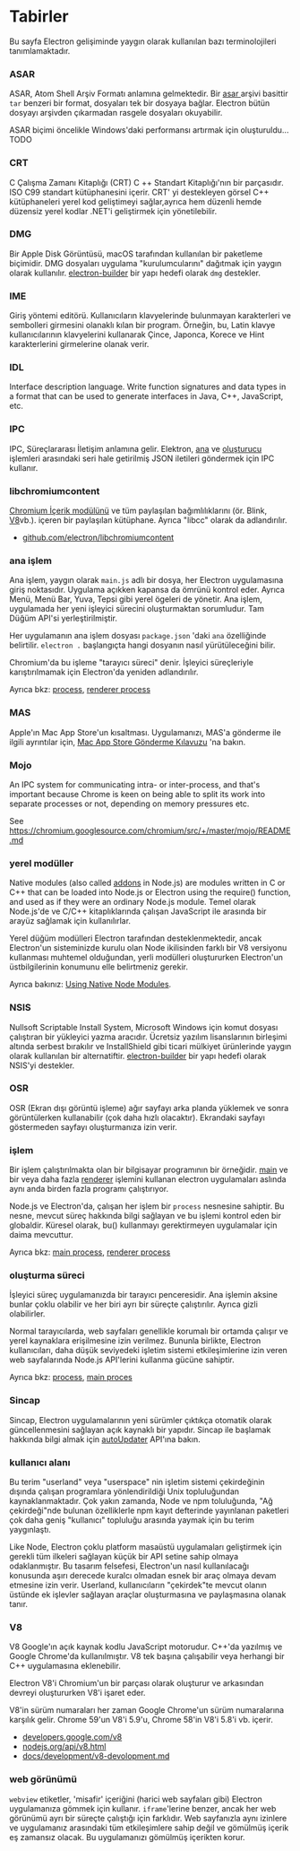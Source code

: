 # Tabirler

Bu sayfa Electron gelişiminde yaygın olarak kullanılan bazı terminolojileri tanımlamaktadır.

### ASAR

ASAR, Atom Shell Arşiv Formatı anlamına gelmektedir. Bir [ asar ](https://github.com/electron/asar) arşivi basittir ` tar ` benzeri bir format, dosyaları tek bir dosyaya bağlar. Electron bütün dosyayı arşivden çıkarmadan rasgele dosyaları okuyabilir.

ASAR biçimi öncelikle Windows'daki performansı artırmak için oluşturuldu... TODO

### CRT

C Çalışma Zamanı Kitaplığı (CRT) C ++ Standart Kitaplığı'nın bir parçasıdır. ISO C99 standart kütüphanesini içerir. CRT' yi destekleyen görsel C++ kütüphaneleri yerel kod geliştimeyi sağlar,ayrıca hem düzenli hemde düzensiz yerel kodlar .NET'i geliştirmek için yönetilebilir.

### DMG

Bir Apple Disk Görüntüsü, macOS tarafından kullanılan bir paketleme biçimidir. DMG dosyaları uygulama "kurulumcularını" dağıtmak için yaygın olarak kullanılır. [electron-builder](https://github.com/electron-userland/electron-builder) bir yapı hedefi olarak `dmg` destekler.

### IME

Giriş yöntemi editörü. Kullanıcıların klavyelerinde bulunmayan karakterleri ve sembolleri girmesini olanaklı kılan bir program. Örneğin, bu, Latin klavye kullanıcılarının klavyelerini kullanarak Çince, Japonca, Korece ve Hint karakterlerini girmelerine olanak verir.

### IDL

Interface description language. Write function signatures and data types in a format that can be used to generate interfaces in Java, C++, JavaScript, etc.

### IPC

IPC, Süreçlararası İletişim anlamına gelir. Elektron, [ana](#main-process) ve [oluşturucu](#renderer-process) işlemleri arasındaki seri hale getirilmiş JSON iletileri göndermek için IPC kullanır.

### libchromiumcontent

[ Chromium İçerik modülünü](https://www.chromium.org/developers/content-module) ve tüm paylaşılan bağımlılıklarını (ör. Blink, [V8](#v8)vb.). içeren bir paylaşılan kütüphane. Ayrıca "libcc" olarak da adlandırılır.

- [github.com/electron/libchromiumcontent](https://github.com/electron/libchromiumcontent)

### ana işlem

Ana işlem, yaygın olarak `main.js` adlı bir dosya, her Electron uygulamasına giriş noktasıdır. Uygulama açıkken kapansa da ömrünü kontrol eder. Ayrıca Menü, Menü Bar, Yuva, Tepsi gibi yerel ögeleri de yönetir. Ana işlem, uygulamada her yeni işleyici sürecini oluşturmaktan sorumludur. Tam Düğüm API'si yerleştirilmiştir.

Her uygulamanın ana işlem dosyası `package.json` 'daki `ana` özelliğinde belirtilir. `electron .` başlangıçta hangi dosyanın nasıl yürütüleceğini bilir.

Chromium'da bu işleme "tarayıcı süreci" denir. İşleyici süreçleriyle karıştırılmamak için Electron'da yeniden adlandırılır.

Ayrıca bkz: [process](#process), [renderer process](#renderer-process)

### MAS

Apple'ın Mac App Store'un kısaltması. Uygulamanızı, MAS'a gönderme ile ilgili ayrıntılar için, [ Mac App Store Gönderme Kılavuzu](tutorial/mac-app-store-submission-guide.md) 'na bakın.

### Mojo

An IPC system for communicating intra- or inter-process, and that's important because Chrome is keen on being able to split its work into separate processes or not, depending on memory pressures etc.

See https://chromium.googlesource.com/chromium/src/+/master/mojo/README.md

### yerel modüller

Native modules (also called [addons](https://nodejs.org/api/addons.html) in Node.js) are modules written in C or C++ that can be loaded into Node.js or Electron using the require() function, and used as if they were an ordinary Node.js module. Temel olarak Node.js'de ve C/C++ kitaplıklarında çalışan JavaScript ile arasında bir arayüz sağlamak için kullanılırlar.

Yerel düğüm modülleri Electron tarafından desteklenmektedir, ancak Electron'un sisteminizde kurulu olan Node ikilisinden farklı bir V8 versiyonu kullanması muhtemel olduğundan, yerli modülleri oluştururken Electron'un üstbilgilerinin konumunu elle belirtmeniz gerekir.

Ayrıca bakınız: [Using Native Node Modules](tutorial/using-native-node-modules.md).

### NSIS

Nullsoft Scriptable Install System, Microsoft Windows için komut dosyası çalıştıran bir yükleyici yazma aracıdır. Ücretsiz yazılım lisanslarının birleşimi altında serbest bırakılır ve InstallShield gibi ticari mülkiyet ürünlerinde yaygın olarak kullanılan bir alternatiftir. [electron-builder](https://github.com/electron-userland/electron-builder) bir yapı hedefi olarak NSIS'yi destekler.

### OSR

OSR (Ekran dışı görüntü işleme) ağır sayfayı arka planda yüklemek ve sonra görüntülerken kullanabilir (çok daha hızlı olacaktır). Ekrandaki sayfayı göstermeden sayfayı oluşturmanıza izin verir.

### işlem

Bir işlem çalıştırılmakta olan bir bilgisayar programının bir örneğidir. [main](#main-process) ve bir veya daha fazla [renderer](#renderer-process) işlemini kullanan electron uygulamaları aslında aynı anda birden fazla programı çalıştırıyor.

Node.js ve Electron'da, çalışan her işlem bir `process` nesnesine sahiptir. Bu nesne, mevcut süreç hakkında bilgi sağlayan ve bu işlemi kontrol eden bir globaldir. Küresel olarak, bu() kullanmayı gerektirmeyen uygulamalar için daima mevcuttur.

Ayrıca bkz: [main process](#main-process), [renderer process](#renderer-process)

### oluşturma süreci

İşleyici süreç uygulamanızda bir tarayıcı penceresidir. Ana işlemin aksine bunlar çoklu olabilir ve her biri ayrı bir süreçte çalıştırılır. Ayrıca gizli olabilirler.

Normal tarayıcılarda, web sayfaları genellikle korumalı bir ortamda çalışır ve yerel kaynaklara erişilmesine izin verilmez. Bununla birlikte, Electron kullanıcıları, daha düşük seviyedeki işletim sistemi etkileşimlerine izin veren web sayfalarında Node.js API'lerini kullanma gücüne sahiptir.

Ayrıca bkz: [process](#process), [main proces](#main-process)

### Sincap

Sincap, Electron uygulamalarının yeni sürümler çıktıkça otomatik olarak güncellenmesini sağlayan açık kaynaklı bir yapıdır. Sincap ile başlamak hakkında bilgi almak için [autoUpdater](api/auto-updater.md) API'ına bakın.

### kullanıcı alanı

Bu terim "userland" veya "userspace" nin işletim sistemi çekirdeğinin dışında çalışan programlara yönlendirildiği Unix topluluğundan kaynaklanmaktadır. Çok yakın zamanda, Node ve npm toluluğunda, "Ağ çekirdeği"nde bulunan özelliklerle npm kayıt defterinde yayınlanan paketleri çok daha geniş "kullanıcı" topluluğu arasında yaymak için bu terim yaygınlaştı.

Like Node, Electron çoklu platform masaüstü uygulamaları geliştirmek için gerekli tüm ilkeleri sağlayan küçük bir API setine sahip olmaya odaklanmıştır. Bu tasarım felsefesi, Electron'un nasıl kullanılacağı konusunda aşırı derecede kuralcı olmadan esnek bir araç olmaya devam etmesine izin verir. Userland, kullanıcıların "çekirdek"te mevcut olanın üstünde ek işlevler sağlayan araçlar oluşturmasına ve paylaşmasına olanak tanır.

### V8

V8 Google'ın açık kaynak kodlu JavaScript motorudur. C++'da yazılmış ve Google Chrome'da kullanılmıştır. V8 tek başına çalışabilir veya herhangi bir C++ uygulamasına eklenebilir.

Electron V8'i Chromium'un bir parçası olarak oluşturur ve arkasından devreyi oluştururken V8'i işaret eder.

V8'in sürüm numaraları her zaman Google Chrome'un sürüm numaralarına karşılık gelir. Chrome 59'un V8'i 5.9'u, Chrome 58'in V8'i 5.8'i vb. içerir.

- [developers.google.com/v8](https://developers.google.com/v8)
- [nodejs.org/api/v8.html](https://nodejs.org/api/v8.html)
- [docs/development/v8-devolopment.md](development/v8-development.md)

### web görünümü

`webview` etiketler, 'misafir' içeriğini (harici web sayfaları gibi) Electron uygulamanıza gömmek için kullanır. `iframe`'lerine benzer, ancak her web görünümü ayrı bir süreçte çalıştığı için farklıdır. Web sayfanızla aynı izinlere ve uygulamanız arasındaki tüm etkileşimlere sahip değil ve gömülmüş içerik eş zamansız olacak. Bu uygulamanızı gömülmüş içerikten korur.